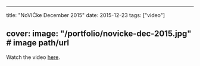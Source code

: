 
---
title: "NoVIČke December 2015"
date: 2015-12-23
tags: ["video"]

cover:
  image: "/portfolio/novicke-dec-2015.jpg" # image path/url
---

Watch the video [here](https://www.youtube.com/watch?v=STClY5UBDpI).


